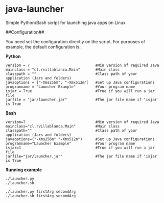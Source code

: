 # java-launcher
Simple Python/Bash script for launching java apps on Linux

##Configuration##

You need set the configuration directly on the script. For purposes of example, the default configuration is:

**Python**

```
version = 7                              #Min version of required Java
mainclass = "cl.rvillablanca.Main"       #Main class
classpath = ""                           #Class path of your application (Jars and folders)
javaoptions = ["-Xms256m", "-Xmx512m"]   #Set up Java configurations
programname = "Launcher Example"         #Your program name
isjar = True                             #True if you will run a jar file
jarfile = "jar/launcher.jar"             #The jar file name if 'isjar' is True
```

**Bash**

```
version=7                                #Min version of required Java
mainclass="cl.rvillablanca.Main"         #Main class
classpath=""                             #Class path of your application (Jars and folders)
javaoptions=("-Xms256m" "-Xmx512m")      #Set up Java configurations
programname="Launcher Example"           #Your program name
isjar=1                                  #True if you will run a jar file
jarfile="jar/launcher.jar"               #The jar file name if 'isjar' is True
```

**Running example**

```
./launcher.py
./launcher.sh

./launcher.py firstArg secondArg
./launcher.sh firstArg secondArg
```
